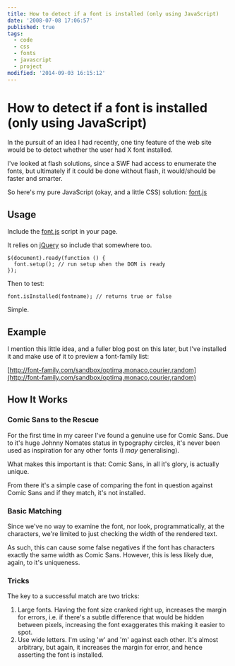 ```yaml
---
title: How to detect if a font is installed (only using JavaScript)
date: '2008-07-08 17:06:57'
published: true
tags:
  - code
  - css
  - fonts
  - javascript
  - project
modified: '2014-09-03 16:15:12'
---
```

# How to detect if a font is installed (only using JavaScript)

In the pursuit of an idea I had recently, one tiny feature of the web site would be to detect whether the user had X font installed.

I've looked at flash solutions, since a SWF had access to enumerate the fonts, but ultimately if it could be done without flash, it would/should be faster and smarter.

So here's my pure JavaScript (okay, and a little CSS) solution: [font.js](http://remysharp.com/downloads/font.js)


<!--more-->

## Usage

Include the [font.js](http://remysharp.com/downloads/font.js) script in your page.

It relies on [jQuery](http://jquery.com) so include that somewhere too.

<pre><code>$(document).ready(function () {
  font.setup(); // run setup when the DOM is ready
});</code></pre>

Then to test:

<pre><code>font.isInstalled(fontname); // returns true or false</code></pre>

Simple.

## Example

I mention this little idea, and a fuller blog post on this later, but I've installed it and make use of it to preview a font-family list: 

[http://font-family.com/sandbox/optima,monaco,courier,random](http://font-family.com/sandbox/optima,monaco,courier,random)

## How It Works

### Comic Sans to the Rescue

For the first time in my career I've found a genuine use for Comic Sans. Due to it's huge Johnny Nomates status in typography circles, it's never been used as inspiration for any other fonts (I *may* generalising).

What makes this important is that: Comic Sans, in all it's glory, is actually unique.

From there it's a simple case of comparing the font in question against Comic Sans and if they match, it's not installed.

### Basic Matching

Since we've no way to examine the font, nor look, programmatically, at the characters, we're limited to just checking the width of the rendered text.

As such, this can cause some false negatives if the font has characters exactly the same width as Comic Sans.  However, this is less likely due, again, to it's uniqueness.

### Tricks

The key to a successful match are two tricks:

1. Large fonts.  Having the font size cranked right up, increases the margin for errors, i.e. if there's a subtle difference that would be hidden between pixels, increasing the font exaggerates this making it easier to spot.
2. Use wide letters.  I'm using 'w' and 'm' against each other.  It's almost arbitrary, but again, it increases the margin for error, and hence asserting the font is installed.
